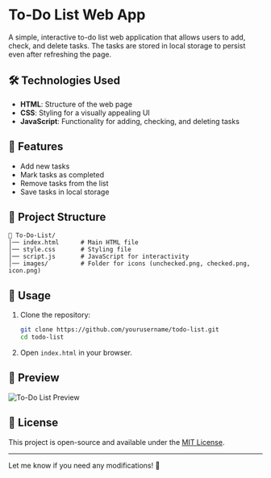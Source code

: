 # To-Do List Web App  

A simple, interactive to-do list web application that allows users to add, check, and delete tasks. The tasks are stored in local storage to persist even after refreshing the page.  

## 🛠️ Technologies Used  

- **HTML**: Structure of the web page  
- **CSS**: Styling for a visually appealing UI  
- **JavaScript**: Functionality for adding, checking, and deleting tasks  

## 🚀 Features  

- Add new tasks  
- Mark tasks as completed  
- Remove tasks from the list  
- Save tasks in local storage  

## 📂 Project Structure  

```
📂 To-Do-List/
│── index.html      # Main HTML file  
│── style.css       # Styling file  
│── script.js       # JavaScript for interactivity  
│── images/         # Folder for icons (unchecked.png, checked.png, icon.png)  
```

## 📌 Usage  

1. Clone the repository:  
   ```bash
   git clone https://github.com/yourusername/todo-list.git
   cd todo-list
   ```
2. Open `index.html` in your browser.  

## 📸 Preview  

![To-Do List Preview](images/screenshot.png)  

## 📜 License  

This project is open-source and available under the [MIT License](LICENSE).  

---

Let me know if you need any modifications! 🚀